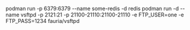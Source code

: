 podman run -p 6379:6379 --name some-redis -d redis
podman run -d --name vsftpd -p 2121:21 -p 21100-21110:21100-21110 -e FTP_USER=one -e FTP_PASS=1234 fauria/vsftpd